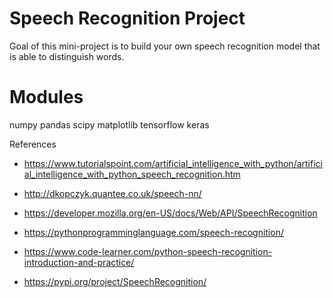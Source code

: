 # Speech Recognition Project

 Goal of this mini-project is to build your own speech recognition model that is able to distinguish words.
 
 # Modules<br>
 
 numpy
 pandas
 scipy
 matplotlib
 tensorflow
 keras
 
 References
 
 - https://www.tutorialspoint.com/artificial_intelligence_with_python/artificial_intelligence_with_python_speech_recognition.htm
 - http://dkopczyk.quantee.co.uk/speech-nn/
 
 - https://developer.mozilla.org/en-US/docs/Web/API/SpeechRecognition
 
 - https://pythonprogramminglanguage.com/speech-recognition/
 
 - https://www.code-learner.com/python-speech-recognition-introduction-and-practice/
 
 - https://pypi.org/project/SpeechRecognition/
